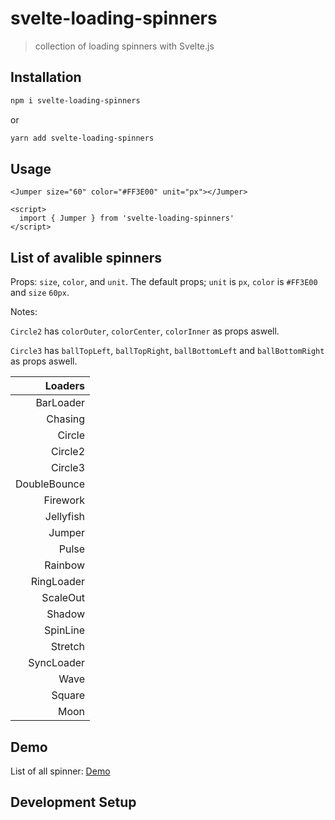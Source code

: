# svelte-loading-spinners

> collection of loading spinners with Svelte.js

## Installation

```bash
npm i svelte-loading-spinners
```

or

```bash
yarn add svelte-loading-spinners
```

## Usage

```svelte
<Jumper size="60" color="#FF3E00" unit="px"></Jumper>

<script>
  import { Jumper } from 'svelte-loading-spinners'
</script>
```

## List of avalible spinners

Props: `size`, `color`, and `unit`.
The default props; `unit` is `px`, `color` is `#FF3E00` and `size` `60px`.

Notes:

`Circle2` has `colorOuter`, `colorCenter`, `colorInner` as props aswell.

`Circle3` has `ballTopLeft`, `ballTopRight`, `ballBottomLeft` and `ballBottomRight` as props aswell.


|      Loaders |
| -----------: |
|    BarLoader |
|      Chasing |
|       Circle |
|      Circle2 |
|      Circle3 |
| DoubleBounce |
|     Firework |
|    Jellyfish |
|       Jumper |
|        Pulse |
|      Rainbow |
|   RingLoader |
|     ScaleOut |
|       Shadow |
|     SpinLine |
|      Stretch |
|   SyncLoader |
|         Wave |
|       Square |
|         Moon |

## Demo

List of all spinner: [Demo](https://schum123.github.io/svelte-loading-spinners/)

## Development Setup
